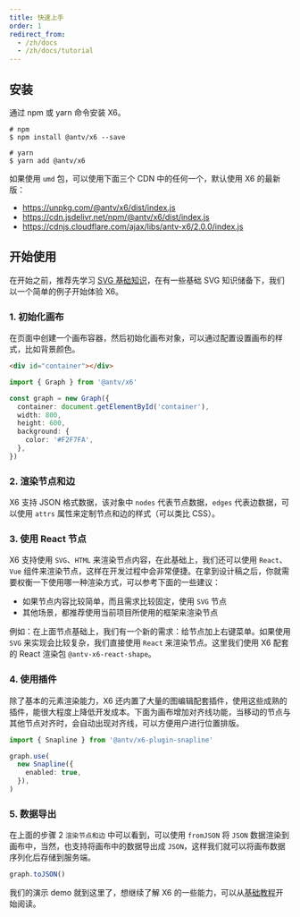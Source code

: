 ```yaml
---
title: 快速上手
order: 1
redirect_from:
  - /zh/docs
  - /zh/docs/tutorial
---
```


## 安装

通过 npm 或 yarn 命令安装 X6。

```shell
# npm
$ npm install @antv/x6 --save

# yarn
$ yarn add @antv/x6
```

如果使用 `umd` 包，可以使用下面三个 CDN 中的任何一个，默认使用 X6 的最新版：

- https://unpkg.com/@antv/x6/dist/index.js
- https://cdn.jsdelivr.net/npm/@antv/x6/dist/index.js
- https://cdnjs.cloudflare.com/ajax/libs/antv-x6/2.0.0/index.js

## 开始使用

在开始之前，推荐先学习 [SVG 基础知识](https://codepen.io/HunorMarton/full/PoGbgqj)，在有一些基础 SVG 知识储备下，我们以一个简单的例子开始体验 X6。

### 1. 初始化画布

在页面中创建一个画布容器，然后初始化画布对象，可以通过配置设置画布的样式，比如背景颜色。

```html
<div id="container"></div>
```

```ts
import { Graph } from '@antv/x6'

const graph = new Graph({
  container: document.getElementById('container'),
  width: 800,
  height: 600,
  background: {
    color: '#F2F7FA',
  },
})
```

### 2. 渲染节点和边

X6 支持 JSON 格式数据，该对象中 `nodes` 代表节点数据，`edges` 代表边数据，可以使用 `attrs` 属性来定制节点和边的样式（可以类比 CSS）。

<code id="helloworld" src="@/src/tutorial/getting-started/helloworld/index.tsx"></code>

### 3. 使用 React 节点

X6 支持使用 `SVG`、`HTML` 来渲染节点内容，在此基础上，我们还可以使用 `React`、`Vue` 组件来渲染节点，这样在开发过程中会非常便捷。在拿到设计稿之后，你就需要权衡一下使用哪一种渲染方式，可以参考下面的一些建议：

- 如果节点内容比较简单，而且需求比较固定，使用 `SVG` 节点
- 其他场景，都推荐使用当前项目所使用的框架来渲染节点

例如：在上面节点基础上，我们有一个新的需求：给节点加上右键菜单。如果使用 `SVG` 来实现会比较复杂，我们直接使用 `React` 来渲染节点。这里我们使用 X6 配套的 React 渲染包 `@antv-x6-react-shape`。

<code id="react-shape" src="@/src/tutorial/getting-started/react-shape/index.tsx"></code>

### 4. 使用插件

除了基本的元素渲染能力，X6 还内置了大量的图编辑配套插件，使用这些成熟的插件，能很大程度上降低开发成本。下面为画布增加对齐线功能，当移动的节点与其他节点对齐时，会自动出现对齐线，可以方便用户进行位置排版。

```ts
import { Snapline } from '@antv/x6-plugin-snapline'

graph.use(
  new Snapline({
    enabled: true,
  }),
)
```

<code id="use-plugin" src="@/src/tutorial/getting-started/use-plugin/index.tsx"></code>

### 5. 数据导出

在上面的步骤 2 `渲染节点和边` 中可以看到，可以使用 `fromJSON` 将 `JSON` 数据渲染到画布中，当然，也支持将画布中的数据导出成 `JSON`，这样我们就可以将画布数据序列化后存储到服务端。

```ts
graph.toJSON()
```

我们的演示 demo 就到这里了，想继续了解 X6 的一些能力，可以从[基础教程](/tutorial/basic/graph)开始阅读。
